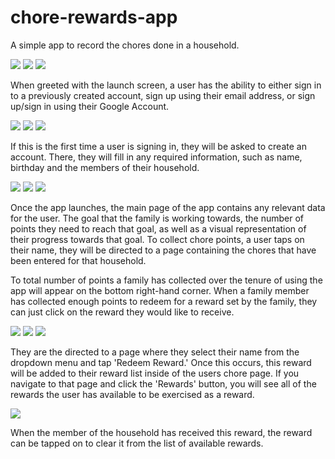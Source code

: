 # chore-rewards-app
A simple app to record the chores done in a household.

![](https://github.com/chantaldesiree/chore-rewards-app/blob/main/assets/001-launch-screen.png)
![](https://github.com/chantaldesiree/chore-rewards-app/blob/main/assets/002-sign-up.png)
![](https://github.com/chantaldesiree/chore-rewards-app/blob/main/assets/003-sign-in.png)

When greeted with the launch screen, a user has the ability to either sign in to a previously created account, sign up using their email address, or sign up/sign in using their Google Account.

![](https://github.com/chantaldesiree/chore-rewards-app/blob/main/assets/004-sign-in-google-email.png)
![](https://github.com/chantaldesiree/chore-rewards-app/blob/main/assets/005-sign-in-google-password.png)
![](https://github.com/chantaldesiree/chore-rewards-app/blob/main/assets/006-account-creation.png)

If this is the first time a user is signing in, they will be asked to create an account. There, they will fill in any required information, such as name, birthday and the members of their household.

![](https://github.com/chantaldesiree/chore-rewards-app/blob/main/assets/007-first-launch.png)
![](https://github.com/chantaldesiree/chore-rewards-app/blob/main/assets/008-chore-list.png)
![](https://github.com/chantaldesiree/chore-rewards-app/blob/main/assets/009-choose-reward.png)

Once the app launches, the main page of the app contains any relevant data for the user. The goal that the family is working towards, the number of points they need to reach that goal, as well as a visual representation of their progress towards that goal. To collect chore points, a user taps on their name, they will be directed to a page containing the chores that have been entered for that household.

To total number of points a family has collected over the tenure of using the app will appear on the bottom right-hand corner. When a family member has collected enough points to redeem for a reward set by the family, they can just click on the reward they would like to receive. 

![](https://github.com/chantaldesiree/chore-rewards-app/blob/main/assets/010-exchange-for-reward.png)
![](https://github.com/chantaldesiree/chore-rewards-app/blob/main/assets/011-reward-button.png)
![](https://github.com/chantaldesiree/chore-rewards-app/blob/main/assets/012-reward-list.png)

They are the directed to a page where they select their name from the dropdown menu and tap 'Redeem Reward.' Once this occurs, this reward will be added to their reward list inside of the users chore page. If you navigate to that page and click the 'Rewards' button, you will see all of the rewards the user has available to be exercised as a reward. 

![](https://github.com/chantaldesiree/chore-rewards-app/blob/main/assets/013-reward-redeemed.png)

When the member of the household has received this reward, the reward can be tapped on to clear it from the list of available rewards.
